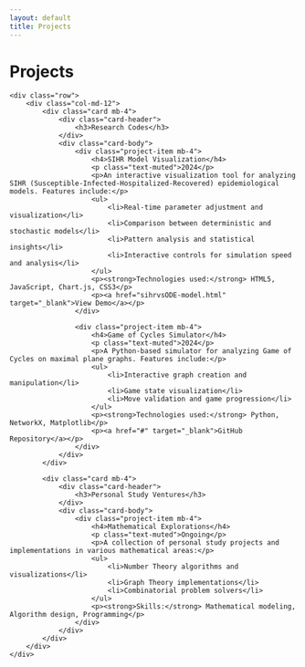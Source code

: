 ```yaml
---
layout: default
title: Projects
---
```


<div class="container mt-5">
    <h1 class="mb-5">Projects</h1>

    <div class="row">
        <div class="col-md-12">
            <div class="card mb-4">
                <div class="card-header">
                    <h3>Research Codes</h3>
                </div>
                <div class="card-body">
                    <div class="project-item mb-4">
                        <h4>SIHR Model Visualization</h4>
                        <p class="text-muted">2024</p>
                        <p>An interactive visualization tool for analyzing SIHR (Susceptible-Infected-Hospitalized-Recovered) epidemiological models. Features include:</p>
                        <ul>
                            <li>Real-time parameter adjustment and visualization</li>
                            <li>Comparison between deterministic and stochastic models</li>
                            <li>Pattern analysis and statistical insights</li>
                            <li>Interactive controls for simulation speed and analysis</li>
                        </ul>
                        <p><strong>Technologies used:</strong> HTML5, JavaScript, Chart.js, CSS3</p>
                        <p><a href="sihrvsODE-model.html" target="_blank">View Demo</a></p>
                    </div>

                    <div class="project-item mb-4">
                        <h4>Game of Cycles Simulator</h4>
                        <p class="text-muted">2024</p>
                        <p>A Python-based simulator for analyzing Game of Cycles on maximal plane graphs. Features include:</p>
                        <ul>
                            <li>Interactive graph creation and manipulation</li>
                            <li>Game state visualization</li>
                            <li>Move validation and game progression</li>
                        </ul>
                        <p><strong>Technologies used:</strong> Python, NetworkX, Matplotlib</p>
                        <p><a href="#" target="_blank">GitHub Repository</a></p>
                    </div>
                </div>
            </div>

            <div class="card mb-4">
                <div class="card-header">
                    <h3>Personal Study Ventures</h3>
                </div>
                <div class="card-body">
                    <div class="project-item mb-4">
                        <h4>Mathematical Explorations</h4>
                        <p class="text-muted">Ongoing</p>
                        <p>A collection of personal study projects and implementations in various mathematical areas:</p>
                        <ul>
                            <li>Number Theory algorithms and visualizations</li>
                            <li>Graph Theory implementations</li>
                            <li>Combinatorial problem solvers</li>
                        </ul>
                        <p><strong>Skills:</strong> Mathematical modeling, Algorithm design, Programming</p>
                    </div>
                </div>
            </div>
        </div>
    </div>
</div> 
